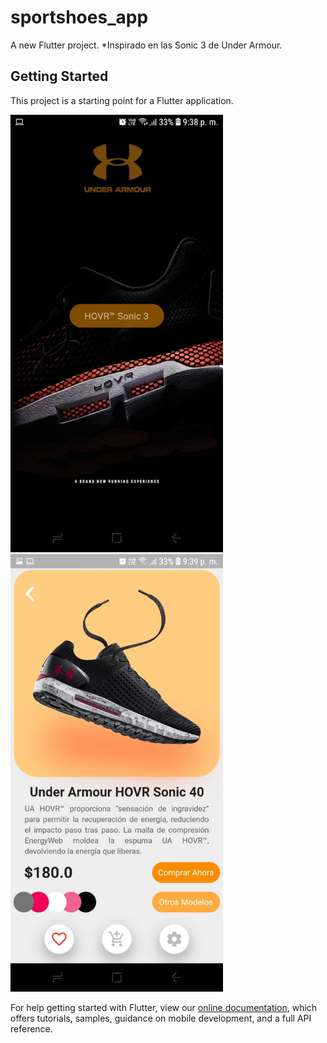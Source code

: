 # sportshoes_app

A new Flutter project.
*Inspirado en las Sonic 3 de Under Armour.

## Getting Started

This project is a starting point for a Flutter application.

<img src="https://github.com/EktwrW/sportshoes_app/blob/master/assets/WhatsApp%20Image%202020-07-14%20at%209.39.43%20PM.jpeg" height="700em" />  <img src="https://github.com/EktwrW/sportshoes_app/blob/master/assets/WhatsApp%20Image%202020-07-14%20at%209.39.43%20PM%20(1).jpeg" height="700em" />

For help getting started with Flutter, view our
[online documentation](https://flutter.dev/docs), which offers tutorials,
samples, guidance on mobile development, and a full API reference.
